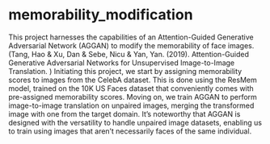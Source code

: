 # memorability_modification

This project harnesses the capabilities of an Attention-Guided Generative Adversarial Network (AGGAN) to modify the memorability of face images. (Tang, Hao & Xu, Dan & Sebe, Nicu & Yan, Yan. (2019). Attention-Guided Generative Adversarial Networks for Unsupervised Image-to-Image Translation. )
Initiating this project, we start by assigning memorability scores to images from the CelebA dataset. This is done using the ResMem model, trained on the 10K US Faces dataset that conveniently comes with pre-assigned memorability scores. Moving on, we train AGGAN to perform image-to-image translation on unpaired images, merging the transformed image with one from the target domain. It’s noteworthy that AGGAN is designed with the versatility to handle unpaired image datasets, enabling us to train using images that aren’t necessarily faces of the same individual.
